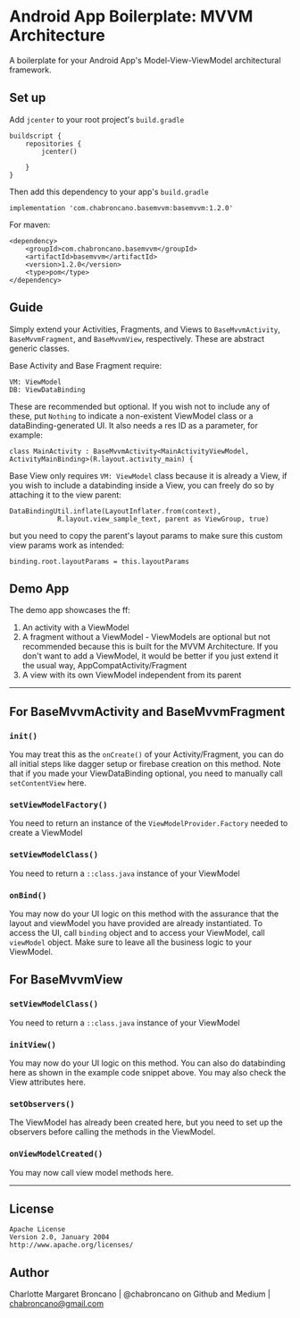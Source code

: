 # Android App Boilerplate: MVVM Architecture

A boilerplate for your Android App's Model-View-ViewModel architectural framework.

## Set up

Add `jcenter` to your root project's `build.gradle`

```
buildscript {
    repositories {
        jcenter()
        
    }
}
```

Then add this dependency to your app's `build.gradle`

```
implementation 'com.chabroncano.basemvvm:basemvvm:1.2.0'
```

For maven:

```
<dependency>
	<groupId>com.chabroncano.basemvvm</groupId>
	<artifactId>basemvvm</artifactId>
	<version>1.2.0</version>
	<type>pom</type>
</dependency>
```

## Guide

Simply extend your Activities, Fragments, and Views to `BaseMvvmActivity`, `BaseMvvmFragment`, and `BaseMvvmView`, respectively. These are abstract generic classes.

Base Activity and Base Fragment require:
```
VM: ViewModel
DB: ViewDataBinding
```
These are recommended but optional. If you wish not to include any of these, put `Nothing` to indicate a non-existent ViewModel class or a dataBinding-generated UI. It also needs a res ID as a parameter, for example:
```
class MainActivity : BaseMvvmActivity<MainActivityViewModel, ActivityMainBinding>(R.layout.activity_main) {
```

Base View only requires `VM: ViewModel` class because it is already a View, if you wish to include a databinding inside a View, you can freely do so by attaching it to the view parent:
```
DataBindingUtil.inflate(LayoutInflater.from(context),
            R.layout.view_sample_text, parent as ViewGroup, true)
```
but you need to copy the parent's layout params to make sure this custom view params work as intended:
```
binding.root.layoutParams = this.layoutParams
```

## Demo App

The demo app showcases the ff:
1. An activity with a ViewModel
2. A fragment without a ViewModel - ViewModels are optional but not recommended because this is built for the MVVM Architecture. If you don't want to add a ViewModel, it would be better if you just extend it the usual way, AppCompatActivity/Fragment
3. A view with its own ViewModel independent from its parent

---

## For BaseMvvmActivity and BaseMvvmFragment

### `init()`
You may treat this as the `onCreate()` of your Activity/Fragment, you can do all initial steps like dagger setup or firebase creation on this method. 
Note that if you made your ViewDataBinding optional, you need to manually call `setContentView` here.

### `setViewModelFactory()`
You need to return an instance of the `ViewModelProvider.Factory` needed to create a ViewModel

### `setViewModelClass()`
You need to return a `::class.java` instance of your ViewModel

### `onBind()`
You may now do your UI logic on this method with the assurance that the layout and viewModel you have provided are already instantiated. To access the UI, call `binding` object and to access your ViewModel, call `viewModel` object. Make sure to leave all the business logic to your ViewModel.

## For BaseMvvmView

### `setViewModelClass()`
You need to return a `::class.java` instance of your ViewModel

### `initView()`
You may now do your UI logic on this method. You can also do databinding here as shown in the example code snippet above. You may also check the View attributes here.

### `setObservers()`
The ViewModel has already been created here, but you need to set up the observers before calling the methods in the ViewModel.

### `onViewModelCreated()`
You may now call view model methods here.

---

## License
```
Apache License
Version 2.0, January 2004
http://www.apache.org/licenses/
```

## Author
Charlotte Margaret Broncano | @chabroncano on Github and Medium | chabroncano@gmail.com

